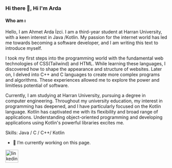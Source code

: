 ### Hi there 👋, Hi I'm Arda
#### Who am ı
Hello, I am Ahmet Arda İzci. I am a third-year student at Harran University, with a keen interest in Java /Kotlin. My passion for the internet world has led me towards becoming a software developer, and I am writing this text to introduce myself.

I took my first steps into the programming world with the fundamental web technologies of CSS(Tailwind) and HTML. While learning these languages, I discovered how to shape the appearance and structure of websites. Later on, I delved into C++ and C languages to create more complex programs and algorithms. These experiences allowed me to explore the power and limitless potential of software.

Currently, I am studying at Harran University, pursuing a degree in computer engineering. Throughout my university education, my interest in programming has deepened, and I have particularly focused on the Kotlin language. Kotlin has captivated me with its flexibility and broad range of applications. Understanding object-oriented programming and developing applications using Kotlin's powerful libraries excites me.

Skills: Java / C / C++/ Kotlin

- 🔭 I’m currently working on this page. 


[<img src='https://cdn.jsdelivr.net/npm/simple-icons@3.0.1/icons/linkedin.svg' alt='linkedin' height='40'>](https://www.linkedin.com/in/ahmetardaizci)  



